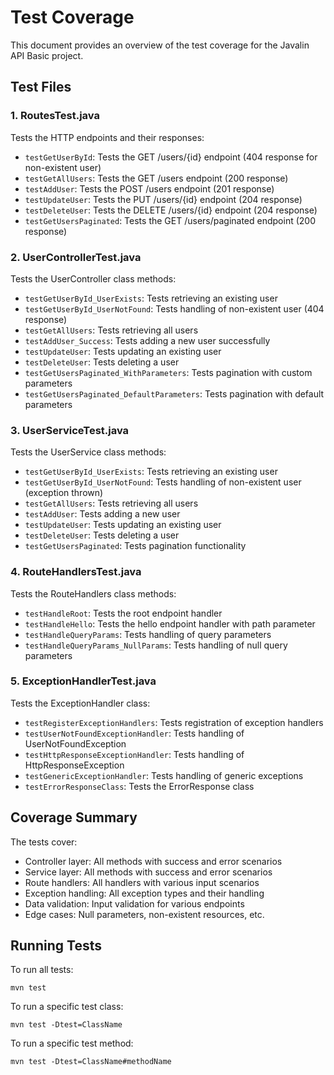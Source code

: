 # Test Coverage

This document provides an overview of the test coverage for the Javalin API Basic project.

## Test Files

### 1. RoutesTest.java
Tests the HTTP endpoints and their responses:
- `testGetUserById`: Tests the GET /users/{id} endpoint (404 response for non-existent user)
- `testGetAllUsers`: Tests the GET /users endpoint (200 response)
- `testAddUser`: Tests the POST /users endpoint (201 response)
- `testUpdateUser`: Tests the PUT /users/{id} endpoint (204 response)
- `testDeleteUser`: Tests the DELETE /users/{id} endpoint (204 response)
- `testGetUsersPaginated`: Tests the GET /users/paginated endpoint (200 response)

### 2. UserControllerTest.java
Tests the UserController class methods:
- `testGetUserById_UserExists`: Tests retrieving an existing user
- `testGetUserById_UserNotFound`: Tests handling of non-existent user (404 response)
- `testGetAllUsers`: Tests retrieving all users
- `testAddUser_Success`: Tests adding a new user successfully
- `testUpdateUser`: Tests updating an existing user
- `testDeleteUser`: Tests deleting a user
- `testGetUsersPaginated_WithParameters`: Tests pagination with custom parameters
- `testGetUsersPaginated_DefaultParameters`: Tests pagination with default parameters

### 3. UserServiceTest.java
Tests the UserService class methods:
- `testGetUserById_UserExists`: Tests retrieving an existing user
- `testGetUserById_UserNotFound`: Tests handling of non-existent user (exception thrown)
- `testGetAllUsers`: Tests retrieving all users
- `testAddUser`: Tests adding a new user
- `testUpdateUser`: Tests updating an existing user
- `testDeleteUser`: Tests deleting a user
- `testGetUsersPaginated`: Tests pagination functionality

### 4. RouteHandlersTest.java
Tests the RouteHandlers class methods:
- `testHandleRoot`: Tests the root endpoint handler
- `testHandleHello`: Tests the hello endpoint handler with path parameter
- `testHandleQueryParams`: Tests handling of query parameters
- `testHandleQueryParams_NullParams`: Tests handling of null query parameters

### 5. ExceptionHandlerTest.java
Tests the ExceptionHandler class:
- `testRegisterExceptionHandlers`: Tests registration of exception handlers
- `testUserNotFoundExceptionHandler`: Tests handling of UserNotFoundException
- `testHttpResponseExceptionHandler`: Tests handling of HttpResponseException
- `testGenericExceptionHandler`: Tests handling of generic exceptions
- `testErrorResponseClass`: Tests the ErrorResponse class

## Coverage Summary

The tests cover:
- Controller layer: All methods with success and error scenarios
- Service layer: All methods with success and error scenarios
- Route handlers: All handlers with various input scenarios
- Exception handling: All exception types and their handling
- Data validation: Input validation for various endpoints
- Edge cases: Null parameters, non-existent resources, etc.

## Running Tests

To run all tests:
```
mvn test
```

To run a specific test class:
```
mvn test -Dtest=ClassName
```

To run a specific test method:
```
mvn test -Dtest=ClassName#methodName
```